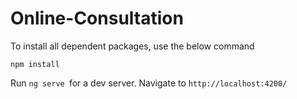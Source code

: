 # Online-Consultation
To install all dependent packages, use the below command

```
npm install
```
Run ```ng serve ```for a dev server. Navigate to ```http://localhost:4200/```
